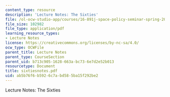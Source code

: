 ```yaml
---
content_type: resource
description: 'Lecture Notes: The Sixties'
file: /ol-ocw-studio-app/courses/16-891j-space-policy-seminar-spring-2003/ab5b76f6b5926c7abd585ba15f292be2_sixtiesnotes.pdf
file_size: 102982
file_type: application/pdf
learning_resource_types:
- Lecture Notes
license: https://creativecommons.org/licenses/by-nc-sa/4.0/
ocw_type: OCWFile
parent_title: Lecture Notes
parent_type: CourseSection
parent_uid: b713c905-1628-663a-bc73-6e7d2e52b013
resourcetype: Document
title: sixtiesnotes.pdf
uid: ab5b76f6-b592-6c7a-bd58-5ba15f292be2
---
```

Lecture Notes: The Sixties